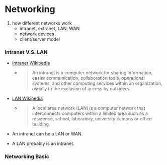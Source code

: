
# Networking
1. how different networks work
    - intranet, extranet, LAN, WAN
    - network devices
    - client/server model

### Intranet V.S. LAN
- [Intranet Wikipedia](https://en.wikipedia.org/wiki/Intranet)
    - > An intranet is a computer network for sharing information, easier communication, collaboration tools, operational systems, and other computing services within an organization, usually to the exclusion of access by outsiders.

- [LAN Wikipedia](https://en.wikipedia.org/wiki/Local_area_network)
    - > A local area network (LAN) is a computer network that interconnects computers within a limited area such as a residence, school, laboratory, university campus or office building.

- An intranet can be a LAN or WAN.
- A LAN probably is an intranet.

### Networking Basic
